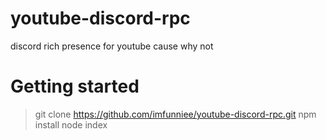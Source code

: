 # youtube-discord-rpc
discord rich presence for youtube cause why not

# Getting started
> git clone https://github.com/imfunniee/youtube-discord-rpc.git
> npm install
> node index
